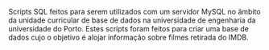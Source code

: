 Scripts SQL feitos para serem utilizados com um servidor MySQL no âmbito da unidade curricular 
de base de dados na universidade de engenharia da universidade do Porto. Estes scripts foram feitos para
criar uma base de dados cujo o objetivo é alojar informação sobre filmes retirada do IMDB. 
